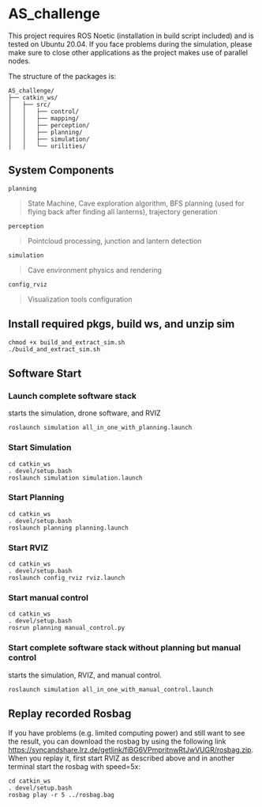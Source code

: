 # AS_challenge


This project requires ROS Noetic (installation in build script included) and is tested on Ubuntu 20.04. 
If you face problems during the simulation, please make sure to close other applications as the project makes use of parallel nodes.

The structure of the packages is:

```
AS_challenge/
├── catkin_ws/
│   ├── src/
│   │   ├── control/
│   │   ├── mapping/
│   │   ├── perception/
│   │   ├── planning/
│   │   ├── simulation/
│   │   └── urilities/          
```

## System Components

`planning`
> State Machine, Cave exploration algorithm, BFS planning (used for flying back after finding all lanterns), trajectory generation

`perception` 
> Pointcloud processing, junction and lantern detection

`simulation`
> Cave environment physics and rendering

`config_rviz`
> Visualization tools configuration


## Install required pkgs, build ws, and unzip sim
```
chmod +x build_and_extract_sim.sh
./build_and_extract_sim.sh
```

## Software Start

### Launch complete software stack
starts the simulation, drone software, and RVIZ
```
roslaunch simulation all_in_one_with_planning.launch
```

### Start Simulation
```
cd catkin_ws
. devel/setup.bash
roslaunch simulation simulation.launch
```

### Start Planning
```
cd catkin_ws
. devel/setup.bash
roslaunch planning planning.launch
```

### Start RVIZ
```
cd catkin_ws
. devel/setup.bash
roslaunch config_rviz rviz.launch
```

### Start manual control
```
cd catkin_ws
. devel/setup.bash
rosrun planning manual_control.py
```

### Start complete software stack without planning but manual control
starts the simulation, RVIZ, and manual control.
```
roslaunch simulation all_in_one_with_manual_control.launch
```

## Replay recorded Rosbag
If you have problems (e.g. limited computing power) and still want to see the result,
you can download the rosbag by using the following link
https://syncandshare.lrz.de/getlink/fiBG6VPmpritnwRtJwVUGR/rosbag.zip.
When you replay it, first start RVIZ as described above and in another terminal start the rosbag with speed=5x:
```
cd catkin_ws
. devel/setup.bash
rosbag play -r 5 ../rosbag.bag 
```
